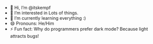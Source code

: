 - 👋 Hi, I’m @itskempf
- 👀 I’m interested in Lots of things.
- 🌱 I’m currently learning everything :)
- 😄 Pronouns: He/Him
- ⚡ Fun fact: Why do programmers prefer dark mode? Because light attracts bugs!

<!---
itskempf/itskempf is a ✨ special ✨ repository because its `README.md` (this file) appears on your GitHub profile.
You can click the Preview link to take a look at your changes.
--->
